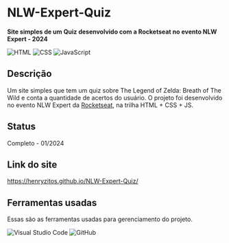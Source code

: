 # NLW-Expert-Quiz

**Site simples de um Quiz desenvolvido com a Rocketseat no evento NLW Expert - 2024**

![HTML](https://img.shields.io/badge/HTML-E34F26?style=for-the-badge&logo=html5&logoColor=white)
![CSS](https://img.shields.io/badge/CSS-1572B6?style=for-the-badge&logo=css3&logoColor=white)
![JavaScript](https://img.shields.io/badge/JavaScript-323330?style=for-the-badge&logo=javascript&logoColor=F7DF1E)

## Descrição
Um site simples que tem um quiz sobre The Legend of Zelda: Breath of The Wild e conta a quantidade de acertos do usuário.
O projeto foi desenvolvido no evento NLW Expert da [Rocketseat](https://www.rocketseat.com.br), na trilha HTML + CSS + JS.

## Status
Completo - 01/2024

## Link do site
https://henryzitos.github.io/NLW-Expert-Quiz/

## Ferramentas usadas
Essas são as ferramentas usadas para gerenciamento do projeto.

![Visual Studio Code](https://img.shields.io/badge/Visual%20Studio%20Code-0078d7.svg?style=for-the-badge&logo=visual-studio-code&logoColor=white)
![GitHub](https://img.shields.io/badge/github-%23121011.svg?style=for-the-badge&logo=github&logoColor=white)
